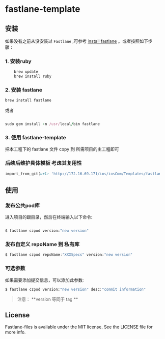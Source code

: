 # fastlane-template

## 安装

如果没有之前从没安装过 `Fastlane` ,可参考  [install fastlane](https://docs.fastlane.tools/getting-started/ios/setup/) 。或者按照如下步骤：

### 1. 安装ruby

```ruby
    brew update
    brew install ruby
```

### 2. 安装 fastlane


```ruby
brew install fastlane
```
或者

```ruby

sudo gem install -n /usr/local/bin fastlane

```

### 3. 使用 fastlane-template

把本工程下的 fastlane 文件 copy 到 所需项目的主工程即可

### 后续后维护具体模板 考虑其复用性

```ruby
import_from_git(url: 'http://172.16.69.171/ios/iosCom/Templates/fastlane-templates', branch: 'master')
```

## 使用

### 发布公共pod库

进入项目的跟目录，然后在终端输入以下命令:

```bash

$ fastlane czpod version:"new version"

```

### 发布自定义 repoName 到 私有库

```bash
$ fastlane czpod repoName:"XXXSpecs" version:"new version"
```

### 可选参数

如果需要添加提交信息，可以添加此参数:

```bash
$ fastlane czpod version:"new version" desc:"commit information"
```


> 注意： **version 等同于 tag **

## License

Fastlane-files is available under the MIT license. See the LICENSE file for more info.
